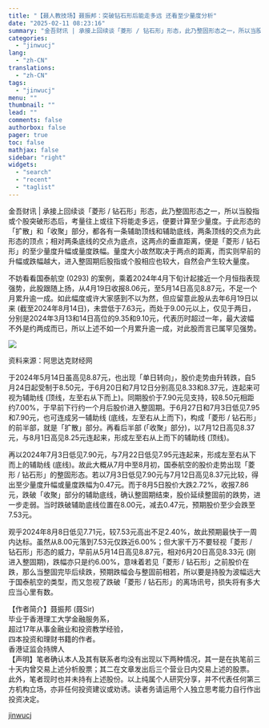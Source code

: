 ```yaml
---
title: "【聂人教技场】聂振邦：突破钻石形后能走多远 还看至少量度分析"
date: "2025-02-11 08:23:16"
summary: "金吾财讯 | 承接上回续谈「菱形 / 钻石形」形态，此乃整固形态之一，所以当股指或个股突破形态后，考..."
categories:
  - "jinwucj"
lang:
  - "zh-CN"
translations:
  - "zh-CN"
tags:
  - "jinwucj"
menu: ""
thumbnail: ""
lead: ""
comments: false
authorbox: false
pager: true
toc: false
mathjax: false
sidebar: "right"
widgets:
  - "search"
  - "recent"
  - "taglist"
---
```


金吾财讯 | 承接上回续谈「菱形 / 钻石形」形态，此乃整固形态之一，所以当股指或个股突破形态后，考量往上或往下将能走多远，便要计算至少量度。于此形态的「扩散」和「收聚」部分，都各有一条辅助顶线和辅助底线，两条顶线的交点为此形态的顶点；相对两条底线的交点为底点，这两点的垂直距离，便是「菱形 / 钻石形」的至少量度升幅或量度跌幅。量度大小故然取决于两点的距离，而实则早前的升幅或跌幅越大，进入整固期后股指或个股相应也较大，自然会产生较大量度。  
  
不妨看看国泰航空 (0293) 的案例，乘着2024年4月下旬计起接近一个月恒指表现强势，此股跟随上扬，从4月19日收报8.06元，至5月14日高见8.87元，不足一个月累升逾一成。如此幅度或许大家感到不以为然，但应留意此股从去年6月19日以来 (截至2024年8月14日)，未尝低于7.63元，而处于9.00元以上，仅见于两日，分别是2024年3月13和14日高位的9.35和9.10元，代表历时超过一年，最大波幅不外是约两成而已，所以上述不如一个月累升逾一成，对此股而言已属罕见强势。  
  
![](https://static.szfiu.com/news/20250211/YzBiMzM5NjkzNzkwMg==.png)  


资料来源：阿思达克财经网  
  
于2024年5月14日虽高见8.87元，也出现「单日转向」，股价走势由升转跌，自5月24日起受制于8.50元，于6月20日和7月12日分别高见8.33和8.37元，连起来可视为辅助线 (顶线，左至右从下而上)。同期股价于7.90元见支持，较8.50元相距约7.00%，于早前下行约一个月后股价进入整固期。于6月27日和7月3日低见7.95和7.90元，也可连成另一辅助线 (底线，左至右从上而下)，构成「菱形 / 钻石形」的前半部，就是「扩散」部分。再看后半部 (「收聚」部分)，以7月12日高见8.37元，与8月1日高见8.25元连起来，形成左至右从上而下的辅助线 (顶线)。  
  
再以2024年7月3日低见7.90元，与7月22日低见7.95元连起来，形成左至右从下而上的辅助线 (底线)。故此大概从7月中至8月初，国泰航空的股价走势出现「菱形 / 钻石形」的整固形态。若以7月3日低见7.90元与7月12日高见8.37元比较，得出至少量度升幅或量度跌幅为0.47元。而于8月5日股价大跌2.72%，收报7.86元，跌破「收聚」部分的辅助底线，确认整固期结束，股价延续整固前的跌势，进一步走弱。当时跌破辅助底线位置在8.00元，减去0.47元，预期股价至少会跌至7.53元。  
  
观乎2024年8月8日低见7.71元，较7.53元高出不足2.40%，故此预期最快于一周内达标。虽然从8.00元落到7.53元仅跌近6.00%；但大家千万不要轻视「菱形 / 钻石形」形态的威力，早前从5月14日高见8.87元，相对6月20日高见8.33元 (刚进入整固期)，跌幅亦只是约6.00%，意味着若见「菱形 / 钻石形」之前股价在跌，那么当整固完毕后续跌，预期跌幅会与整固前相若，所以要是持股为波幅远大于国泰航空的类型，而又忽视了跌破「菱形 / 钻石形」的离场讯号，损失将有多大应当心里有数。  
  


【作者简介】聂振邦 (聂Sir)  
毕业于香港理工大学金融服务系，  
超过17年从事金融业和投资教学经验，  
四本投资和理财书籍的作者。  
香港证监会持牌人  
【声明】笔者确认本人及其有联系者均没有出现以下两种情况，其一是在执笔前三十天内曾交易上述分析股票；其二在文章发出后三个营业日内交易上述的股票。  
此外，笔者现时也并未持有上述股份。以上纯属个人研究分享，并不代表任何第三方机构立场，亦非任何投资建议或劝诱。读者务请运用个人独立思考能力自行作出投资决定。

[jinwucj](https://sky.szfiu.com/info/hk/details/265834137)
